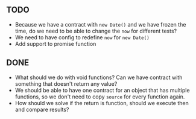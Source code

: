 ## TODO
* Because we have a contract with `new Date()` and we have frozen the time, do we need to be able to change the `now` for different tests?
* We need to have config to redefine `now` for `new Date()`
* Add support to promise function

## DONE
* What should we do with void functions? Can we have contract with something that doesn't return any value?
* We should be able to have one contract for an object that has multiple functions, so we don't need to copy `source` for every function again.
* How should we solve if the return is function, should we execute then and compare results?
